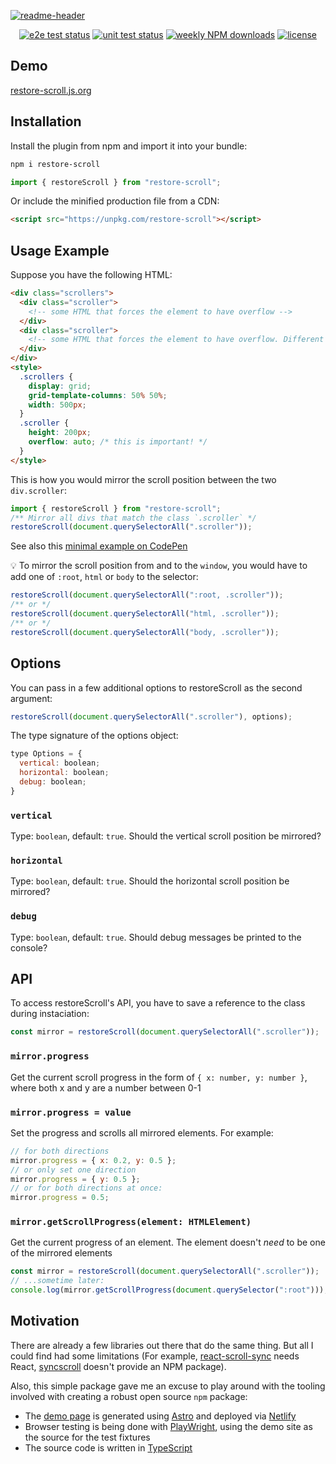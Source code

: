 <p align="center">

[![readme-header](https://github.com/hirasso/restore-scroll/assets/869813/978e2445-d11c-4f32-8f73-e0cf8dfdce8c)](https://restore-scroll.js.org)

</p>

<div align="center">

[![e2e test status](https://img.shields.io/github/actions/workflow/status/hirasso/restore-scroll/e2e-tests.yml?branch=main&label=e2e%20tests)](https://github.com/hirasso/restore-scroll/actions/workflows/e2e-tests.yml)
[![unit test status](https://img.shields.io/github/actions/workflow/status/hirasso/restore-scroll/unit-tests.yml?branch=main&label=unit%20tests)](https://github.com/hirasso/restore-scroll/actions/workflows/unit-tests.yml)
[![weekly NPM downloads](https://img.shields.io/npm/dw/restore-scroll)](https://www.npmjs.com/package/restore-scroll)
[![license](https://img.shields.io/github/license/hirasso/restore-scroll)](https://github.com/hirasso/restore-scroll/blob/master/LICENSE)

</div>

## Demo

[restore-scroll.js.org](https://restore-scroll.js.org)

## Installation

Install the plugin from npm and import it into your bundle:

```bash
npm i restore-scroll
```

```js
import { restoreScroll } from "restore-scroll";
```

Or include the minified production file from a CDN:

```html
<script src="https://unpkg.com/restore-scroll"></script>
```

## Usage Example

Suppose you have the following HTML:

```html
<div class="scrollers">
  <div class="scroller">
    <!-- some HTML that forces the element to have overflow -->
  </div>
  <div class="scroller">
    <!-- some HTML that forces the element to have overflow. Different length than the previous .scroller -->
  </div>
</div>
<style>
  .scrollers {
    display: grid;
    grid-template-columns: 50% 50%;
    width: 500px;
  }
  .scroller {
    height: 200px;
    overflow: auto; /* this is important! */
  }
</style>
```

This is how you would mirror the scroll position between the two `div.scroller`:

```js
import { restoreScroll } from "restore-scroll";
/** Mirror all divs that match the class `.scroller` */
restoreScroll(document.querySelectorAll(".scroller"));
```

See also this [minimal example on CodePen](https://codepen.io/rassohilber/pen/JjxwJpo)

💡 To mirror the scroll position from and to the `window`, you would have to add one of `:root`, `html` or `body` to the selector:

```js
restoreScroll(document.querySelectorAll(":root, .scroller"));
/** or */
restoreScroll(document.querySelectorAll("html, .scroller"));
/** or */
restoreScroll(document.querySelectorAll("body, .scroller"));
```

## Options

You can pass in a few additional options to restoreScroll as the second argument:

```js
restoreScroll(document.querySelectorAll(".scroller"), options);
```

The type signature of the options object:

```js
type Options = {
  vertical: boolean;
  horizontal: boolean;
  debug: boolean;
}
```

### `vertical`

Type: `boolean`, default: `true`. Should the vertical scroll position be mirrored?

### `horizontal`

Type: `boolean`, default: `true`. Should the horizontal scroll position be mirrored?

### `debug`

Type: `boolean`, default: `true`. Should debug messages be printed to the console?

## API

To access restoreScroll's API, you have to save a reference to the class during instaciation:

```js
const mirror = restoreScroll(document.querySelectorAll(".scroller"));
```

### `mirror.progress`

Get the current scroll progress in the form of `{ x: number, y: number }`, where both x and y are a
number between 0-1

### `mirror.progress = value`

Set the progress and scrolls all mirrored elements. For example:

```js
// for both directions
mirror.progress = { x: 0.2, y: 0.5 };
// or only set one direction
mirror.progress = { y: 0.5 };
// or for both directions at once:
mirror.progress = 0.5;
```

### `mirror.getScrollProgress(element: HTMLElement)`

Get the current progress of an element. The element doesn't _need_ to be one of the mirrored elements

```ts
const mirror = restoreScroll(document.querySelectorAll(".scroller"));
// ...sometime later:
console.log(mirror.getScrollProgress(document.querySelector(":root")));
```

## Motivation

There are already a few libraries out there that do the same thing. But all I could find had some limitations (For example, [react-scroll-sync](https://github.com/okonet/react-scroll-sync) needs React, [syncscroll](https://github.com/asvd/syncscroll) doesn't provide an NPM package).

Also, this simple package gave me an excuse to play around with the tooling involved with creating a robust open source `npm` package:

- The [demo page](https://restore-scroll.js.org) is generated using [Astro](https://astro.build) and deployed via [Netlify](https://www.netlify.com/)
- Browser testing is being done with [PlayWright](https://playwright.dev/), using the demo site as the source for the test fixtures
- The source code is written in [TypeScript](https://www.typescriptlang.org/)
